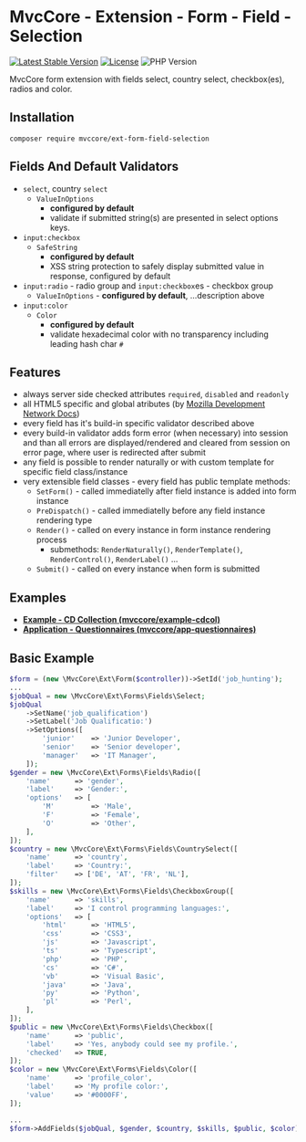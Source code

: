 # MvcCore - Extension - Form - Field - Selection

[![Latest Stable Version](https://img.shields.io/badge/Stable-v4.3.1-brightgreen.svg?style=plastic)](https://github.com/mvccore/ext-form-field-selection/releases)
[![License](https://img.shields.io/badge/Licence-BSD-brightgreen.svg?style=plastic)](https://mvccore.github.io/docs/mvccore/4.0.0/LICENCE.md)
![PHP Version](https://img.shields.io/badge/PHP->=5.3-brightgreen.svg?style=plastic)

MvcCore form extension with fields select, country select, checkbox(es), radios and color.

## Installation
```shell
composer require mvccore/ext-form-field-selection
```

## Fields And Default Validators
- `select`, country `select`
	- `ValueInOptions`
		- **configured by default**
		-  validate if submitted string(s) are presented in select options keys.
- `input:checkbox`
	- `SafeString`
		- **configured by default**
		- XSS string protection to safely display submitted value in response, configured by default
- `input:radio` - radio group and `input:checkbox`es - checkbox group
	- `ValueInOptions` - **configured by default**, ...description above
- `input:color`
	- `Color`
		- **configured by default**
		- validate hexadecimal color with no transparency including leading hash char `#`

## Features
- always server side checked attributes `required`, `disabled` and `readonly`
- all HTML5 specific and global atributes (by [Mozilla Development Network Docs](https://developer.mozilla.org/en-US/docs/Web/HTML/Reference))
- every field has it's build-in specific validator described above
- every build-in validator adds form error (when necessary) into session
  and than all errors are displayed/rendered and cleared from session on error page, 
  where user is redirected after submit
- any field is possible to render naturally or with custom template for specific field class/instance
- very extensible field classes - every field has public template methods:
	- `SetForm()`		- called immediatelly after field instance is added into form instance
	- `PreDispatch()`	- called immediatelly before any field instance rendering type
	- `Render()`		- called on every instance in form instance rendering process
		- submethods: `RenderNaturally()`, `RenderTemplate()`, `RenderControl()`, `RenderLabel()` ...
	- `Submit()`		- called on every instance when form is submitted

## Examples
- [**Example - CD Collection (mvccore/example-cdcol)**](https://github.com/mvccore/example-cdcol)
- [**Application - Questionnaires (mvccore/app-questionnaires)**](https://github.com/mvccore/app-questionnaires)

## Basic Example

```php
$form = (new \MvcCore\Ext\Form($controller))->SetId('job_hunting');
...
$jobQual = new \MvcCore\Ext\Forms\Fields\Select;
$jobQual
	->SetName('job_qualification')
	->SetLabel('Job Qualificatio:')
	->SetOptions([
		'junior'	=> 'Junior Developer',
		'senior'	=> 'Senior developer',
		'manager'	=> 'IT Manager',
	]);
$gender = new \MvcCore\Ext\Forms\Fields\Radio([
	'name'		=> 'gender',
	'label'		=> 'Gender:',
	'options'	=> [
		'M'			=> 'Male',
		'F'			=> 'Female',
		'O'			=> 'Other',
	],
]);
$country = new \MvcCore\Ext\Forms\Fields\CountrySelect([
	'name'		=> 'country',
	'label'		=> 'Country:',
	'filter'	=> ['DE', 'AT', 'FR', 'NL'],
]);
$skills = new \MvcCore\Ext\Forms\Fields\CheckboxGroup([
	'name'		=> 'skills',
	'label'		=> 'I control programming languages:',
	'options'	=> [
		'html'		=> 'HTML5',
		'css'		=> 'CSS3',
		'js'		=> 'Javascript',
		'ts'		=> 'Typescript',
		'php'		=> 'PHP',
		'cs'		=> 'C#',
		'vb'		=> 'Visual Basic',
		'java'		=> 'Java',
		'py'		=> 'Python',
		'pl'		=> 'Perl',
	],
]);
$public = new \MvcCore\Ext\Forms\Fields\Checkbox([
	'name'		=> 'public',
	'label'		=> 'Yes, anybody could see my profile.',
	'checked'	=> TRUE,
]);
$color = new \MvcCore\Ext\Forms\Fields\Color([
	'name'		=> 'profile_color',
	'label'		=> 'My profile color:',
	'value'		=> '#0000FF',
]);

...
$form->AddFields($jobQual, $gender, $country, $skills, $public, $color);
```
